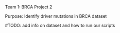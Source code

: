 Team 1: BRCA
Project 2

Purpose: Identify driver mutations in BRCA dataset

#TODO: add info on dataset and how to run our scripts